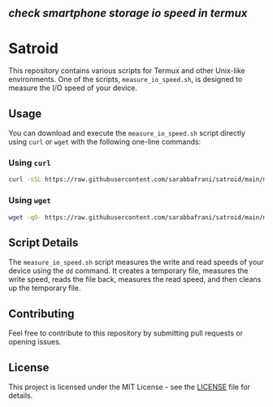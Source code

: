 ## ***check smartphone storage io speed in termux***

# Satroid

This repository contains various scripts for Termux and other Unix-like environments. One of the scripts, `measure_io_speed.sh`, is designed to measure the I/O speed of your device.

## Usage

You can download and execute the `measure_io_speed.sh` script directly using `curl` or `wget` with the following one-line commands:

### Using `curl`

```bash
curl -sSL https://raw.githubusercontent.com/sarabbafrani/satroid/main/measure_io_speed.sh | bash
```

### Using `wget`

```bash
wget -qO- https://raw.githubusercontent.com/sarabbafrani/satroid/main/measure_io_speed.sh | bash
```

## Script Details

The `measure_io_speed.sh` script measures the write and read speeds of your device using the `dd` command. It creates a temporary file, measures the write speed, reads the file back, measures the read speed, and then cleans up the temporary file.

## Contributing

Feel free to contribute to this repository by submitting pull requests or opening issues.

## License

This project is licensed under the MIT License - see the [LICENSE](LICENSE) file for details.
